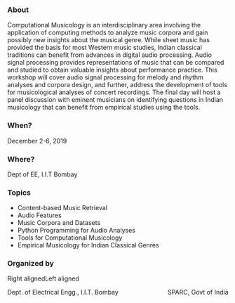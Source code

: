 ### About
Computational Musicology is an interdisciplinary area involving the application of computing methods to analyze music corpora and gain possibly new insights about the musical genre.  While sheet music has provided the basis for most Western music studies, Indian classical traditions can benefit from advances in digital audio processing.  Audio signal processing provides representations of music that can be compared and studied to obtain valuable insights about performance practice. This workshop will cover audio signal processing for melody and rhythm analyses and corpora design, and further, address the development of tools for musicological analyses of concert recordings. The final day will host a panel discussion with eminent musicians on identifying questions in Indian musicology that can benefit from empirical studies using the tools.

### When?
December 2-6, 2019

### Where?
Dept of EE, I.I.T Bombay

### Topics
* Content-based Music Retrieval  
* Audio Features  
* Music Corpora and Datasets  
* Python Programming for Audio Analyses  
* Tools for Computational Musicology   
* Empirical Musicology for Indian Classical Genres  

### Organized by
<span class="right">Right aligned</span><span class="left">Left aligned</span>​


<p style="text-align:left;">
   Dept. of Electrical Engg., I.I.T. Bombay
    <span style="float:right;">
        SPARC, Govt of India
    </span>
</p>
<img src="https://sparc.iitkgp.ac.in/assets/images/sparc.png" alt="" align="right"/> 

